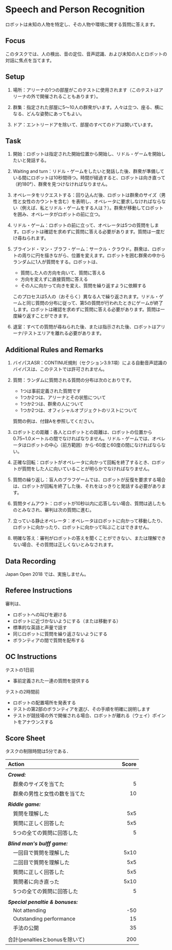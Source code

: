 # Speech and Person Recognition

ロボットは未知の人物を特定し、その人物や環境に関する質問に答えます。

## Focus
このタスクでは、人の検出、音の定位、音声認識、および未知の人とロボットの対話に焦点を当てます。

## Setup
1. 場所：アリーナの1つの部屋がこのテストに使用されます（このテストはアリーナの外で開催されることもあります）。

2. 群集：指定された部屋に5〜10人の群衆がいます。人々は立つ、座る、横になる、どんな姿勢にあってもよい。

3. ドア：エントリードアを除いて、部屋のすべてのドアは開いています。

## Task
1. 開始：ロボットは指定された開始位置から開始し、リドル・ゲームを開始したいと発話する。

2. Waiting and turn：リドル・ゲームをしたいと発話した後、群衆が準備している間にロボットは10秒間待つ。時間が経過すると、ロボットは向き直って（約180°）、群衆を見つけなければなりません。

3. オペレータをリクエストする：回り込んだ後、ロボットは群衆のサイズ（男性と女性のカウントを含む）を表明し、オペレータに要求しなければならない（例えば、私とリドル・ゲームをする人は？）。群衆が移動してロボットを囲み、オペレータがロボットの前に立つ。

4. リドル・ゲーム：ロボットの前に立って、オペレータは5つの質問をします。ロボットは確認を求めずに質問に答える必要があります。質問は一度だけ尋ねられます。

5. ブラインド・マン・ブラフ・ゲーム：サークル・クラウド。群衆は、ロボットの周りに円を描きながら、位置を変えます。ロボットを囲む群衆の中からランダムに1人が質問をする。ロボットは、
	* 質問した人の方向を向いて、質問に答える
	* 方向を変えずに直接質問に答える
	* その人に向かって向きを変え、質問を繰り返すように依頼する

	このプロセスは5人の（おそらく）異なる人で繰り返されます。リドル・ゲームと同じ質問の分布に従って、第5の質問が行われたときにゲームが終了します。ロボットは確認を求めずに質問に答える必要があります。質問は一度繰り返すことができます。
	
6. 退室：すべての質問が尋ねられた後、または指示された後、ロボットはアリーナ/テストエリアを離れる必要があります。

## Additional Rules and Remarks
1. バイパスASR：CONTINUE規則（セクション3.9.1項）による自動音声認識のバイパスは、このテストでは許可されません。

2. 質問：ランダムに質問される質問の分布は次のとおりです。
	* 1つは事前定義された質問です
	* 1つか2つは、アリーナとその状態について
	* 1つか2つは、群衆の人について
	* 1つか2つは、オフィシャルオブジェクトのリストについて

	質問の例は、付録Aを参照してください。

3. ロボットとの距離：各人とロボットとの距離は、ロボットの位置から0.75~1.0メートルの間でなければなりません。リドル・ゲームでは、オペレータはロボットの中心（前方範囲）から-60度と60度の間になければならない。

4. 正確な回転：ロボットがオペレータに向かって回転を終了するとき、ロボットが質問をした人に向いていることが明らかでなければなりません。

5. 質問の繰り返し：盲人のブラフゲームでは、ロボットが反復を要求する場合は、ロボットが回転を終了した後、それをはっきりと発話する必要があります。

6. 質問タイムアウト：ロボットが10秒以内に応答しない場合、質問は逃したものとみなされ、審判は次の質問に進む。

7. 立っている静止オペレータ：オペレータはロボットに向かって移動したり、ロボットに向かったり、ロボットに向かって叫ぶことはできません。

8. 明確な答え：審判がロボットの答えを聞くことができない、または理解できない場合、その質問は正しくないとみなされます。

## Data Recording
Japan Open 2018 では、実施しません。

## Referee Instructions
審判は、
* ロボットへの叫びを避ける
* ロボットに近づかないようにする（または移動する）
* 標準的な英語と声量で話す
* 同じロボットに質問を繰り返さないようにする
* ボランティアの間で質問を配布する

## OC Instructions
テストの1日前
* 事前定義された一連の質問を提供する

テストの2時間前
* ロボットの配置場所を発表する
* テストの第2部のボランティアを選び、その手順を明確に説明します
* テストが競技場の外で開催される場合、ロボットが離れる（ウェイ）ポイントをアナウンスする

## Score Sheet

タスクの制限時間は5分である．


|Action　　　　　　　　　　　　　　　|Score　　　|
|:-|-:|
|||
|***Crowd:***||
|　群衆のサイズを当てた			|5|
|　群衆の男性と女性の数を当てた			|10|
|||
|***Riddle game:***||
|　質問を理解した			|5x5|
|　質問に正しく回答した			|5x5|
|　5つの全ての質問に回答した			|5|
|||
|***Blind man's bulff game:***||
|　一回目で質問を理解した			|5x10|
|　二回目で質問を理解した			|5x5|
|　質問に正しく回答した			|5x5|
|　質問者に向き直った			|5x10|
|　5つの全ての質問に回答した			|5|
|||
|***Special penaltie & bonuses:***	||
|　Not attending					|-50|
|　Outstanding performance		|15|
|　手法の公開						|35|
|||
|合計(penaltiesとbonusを除いて)   |200|
